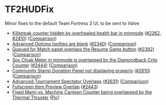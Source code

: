 # TF2HUDFix

Minor fixes to the default Team Fortress 2 UI, to be sent to Valve

- [Killstreak counter hidden by overhealed health bar in minmode](https://github.com/CriticalFlaw/TF2HUDFix/commit/e595be92597368315489fd23bc25a7fe97ceba35) ([#2262](https://github.com/ValveSoftware/Source-1-Games/issues/2262), [#2410](https://github.com/ValveSoftware/Source-1-Games/issues/2410))  ([Comparison](https://i.imgur.com/IGMCOjh.png))
- [Advanced Options tooltips are blank](https://github.com/CriticalFlaw/TF2HUDFix/commit/57660ec51cb9bfc2041ec13187ca1c11d6fa070f) ([#2340](https://github.com/ValveSoftware/Source-1-Games/issues/2340)) ([Comparison](https://i.imgur.com/DTEFKCU.png))
- [Queued for Match panel overlaps the Resume Game button](https://github.com/CriticalFlaw/TF2HUDFix/commit/aecf9566c3690d5d47f15c6e37473cb3167e8024) ([#2392](https://github.com/ValveSoftware/Source-1-Games/issues/2392)) ([Comparison](https://i.imgur.com/edebGAj.png))
- [Spy Cloak Meter in minmode is overlapped by the Diamondback Crits Counter](https://github.com/CriticalFlaw/TF2HUDFix/commit/e595be92597368315489fd23bc25a7fe97ceba35#diff-7d026e1e47e9e56eafd5960fae785b38) ([#2444](https://github.com/ValveSoftware/Source-1-Games/issues/2444)) ([Comparison](https://i.imgur.com/F03WcQs.png))
- [Community Stamp Donation Panel not displaying properly](https://github.com/CriticalFlaw/TF2HUDFix/commit/73677ffdcb7bfe7ca77155a6a80a706c656fef21) ([#2610](https://github.com/ValveSoftware/Source-1-Games/issues/2610)) ([Comparison](https://i.imgur.com/CJIRSeI.png))
- [Advanced Tournament Spectator Overlaps](https://github.com/CriticalFlaw/TF2HUDFix/commit/661c6d9d45efbc581901de81a4ba9cafc5261140) ([#2631](https://github.com/ValveSoftware/Source-1-Games/issues/2631)) ([Comparison](https://i.imgur.com/QhM7qGR.png))
- [Fullscreen Item Preview Overlap](https://github.com/CriticalFlaw/TF2HUDFix/commit/b5cc9d297529e4fabee24f129d0088607c0072e2#diff-6f3301caaa00e641acf3ed358be57c7f) ([#2443](https://github.com/ValveSoftware/Source-1-Games/issues/2443))
- [Fixed Mann vs. Machine Canteen Counter being overlapped by the Thermal Thruster](https://github.com/CriticalFlaw/TF2HUDFix/commit/e595be92597368315489fd23bc25a7fe97ceba35#diff-d9f047253bad94e6c0f7d4dcbc073e2c) ([Pic](https://camo.githubusercontent.com/8c4dc09f3ee87ec5cf47bdf6f4b75ae96327d0d4/68747470733a2f2f692e7265646469746d656469612e636f6d2f516b575a6c61316b4e37316434574b6230724e7a6251624367574b33453558334d7a496e377774715935772e706e673f733d3366323233336237373732376164363132626565393162623163313735303230))
